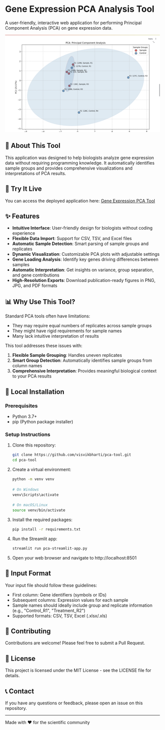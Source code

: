 # Gene Expression PCA Analysis Tool

A user-friendly, interactive web application for performing Principal Component Analysis (PCA) on gene expression data.

![PCA Tool Demo](https://github.com/visvikbharti/pca-tool/raw/main/demo_images/demo.png)

## 🔬 About This Tool

This application was designed to help biologists analyze gene expression data without requiring programming knowledge. It automatically identifies sample groups and provides comprehensive visualizations and interpretations of PCA results.

## 🚀 Try It Live

You can access the deployed application here: [Gene Expression PCA Tool](https://visvikbharti-pca-tool.streamlit.app/)

## ✨ Features

- **Intuitive Interface**: User-friendly design for biologists without coding experience
- **Flexible Data Import**: Support for CSV, TSV, and Excel files
- **Automatic Sample Detection**: Smart parsing of sample groups and replicates
- **Dynamic Visualization**: Customizable PCA plots with adjustable settings
- **Gene Loading Analysis**: Identify key genes driving differences between samples
- **Automatic Interpretation**: Get insights on variance, group separation, and gene contributions
- **High-Resolution Exports**: Download publication-ready figures in PNG, JPG, and PDF formats

## 📊 Why Use This Tool?

Standard PCA tools often have limitations:
- They may require equal numbers of replicates across sample groups
- They might have rigid requirements for sample names
- Many lack intuitive interpretation of results

This tool addresses these issues with:
1. **Flexible Sample Grouping**: Handles uneven replicates
2. **Smart Group Detection**: Automatically identifies sample groups from column names
3. **Comprehensive Interpretation**: Provides meaningful biological context to your PCA results

## 🔧 Local Installation

### Prerequisites
- Python 3.7+
- pip (Python package installer)

### Setup Instructions

1. Clone this repository:
   ```bash
   git clone https://github.com/visvikbharti/pca-tool.git
   cd pca-tool
   ```

2. Create a virtual environment:
   ```bash
   python -m venv venv
   
   # On Windows
   venv\Scripts\activate
   
   # On macOS/Linux
   source venv/bin/activate
   ```

3. Install the required packages:
   ```bash
   pip install -r requirements.txt
   ```

4. Run the Streamlit app:
   ```bash
   streamlit run pca-streamlit-app.py
   ```

5. Open your web browser and navigate to http://localhost:8501

## 📁 Input Format

Your input file should follow these guidelines:
- First column: Gene identifiers (symbols or IDs)
- Subsequent columns: Expression values for each sample
- Sample names should ideally include group and replicate information (e.g., "Control_R1", "Treatment_R2")
- Supported formats: CSV, TSV, Excel (.xlsx/.xls)

## 🤝 Contributing

Contributions are welcome! Please feel free to submit a Pull Request.

## 📄 License

This project is licensed under the MIT License - see the LICENSE file for details.

## 📞 Contact

If you have any questions or feedback, please open an issue on this repository.

---

Made with ❤️ for the scientific community